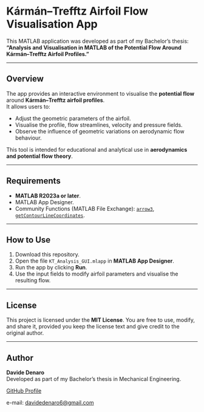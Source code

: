 # Kármán–Trefftz Airfoil Flow Visualisation App

This MATLAB application was developed as part of my Bachelor’s thesis:  
**“Analysis and Visualisation in MATLAB of the Potential Flow Around Kármán–Trefftz Airfoil Profiles.”**

---

## Overview

The app provides an interactive environment to visualise the **potential flow** around **Kármán–Trefftz airfoil profiles**.  
It allows users to:
- Adjust the geometric parameters of the airfoil.  
- Visualise the profile, flow streamlines, velocity and pressure fields.  
- Observe the influence of geometric variations on aerodynamic flow behaviour.

This tool is intended for educational and analytical use in **aerodynamics and potential flow theory**.

---

## Requirements

- **MATLAB R2023a or later**.  
- MATLAB App Designer.  
- Community Functions (MATLAB File Exchange): [`arrow3`](https://www.mathworks.com/matlabcentral/fileexchange/14056-arrow3), [`getContourLineCoordinates`](https://www.mathworks.com/matlabcentral/fileexchange/74010-getcontourlinecoordinates).

---

## How to Use

1. Download this repository.  
2. Open the file `KT_Analysis_GUI.mlapp` in **MATLAB App Designer**.  
3. Run the app by clicking **Run**.  
4. Use the input fields to modify airfoil parameters and visualise the resulting flow.

---

## License

This project is licensed under the **MIT License**. You are free to use, modify, and share it, provided you keep the license text and give credit to the original author.

---

## Author

**Davide Denaro**  
Developed as part of my Bachelor’s thesis in Mechanical Engineering. 

[GitHub Profile](https://github.com/DavideDenaro)

e-mail: davidedenaro6@gmail.com
